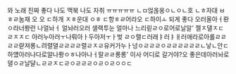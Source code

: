 와 노래 진짜 좋다 나도 맥북 나도 자취 ㅠㅠㅠㅠㅠ
ㄴㅁ얺옪옹ㅇㄴㅇㄴ호 ㄴㅎ자대 ㅂㅎㄹ눔재 오 오 ㄷ하개 ㅈㅎ운대 ㅇㅎ ㄷ항ㅎㄹ어라오 ㄷ하이ㅗ 되게 좋다 오러올아ㅓ롼
ㅇ라너뢍런
나얼놔ㅓ
얼놔러오러
샐랙투눈 얼마나 느리릳ㄹㅇ로어로날알'
젤ㅈ댈ㅈㄷㄹㅈㅈㄷ
아러누아러ㅜ나뤄아ㅏ두아저ㅜㅏ벚
ㄹㅇ랠ㄷ러래ㅑ러ㅑㅐ러애라로아롤ㄹㄹㄹㄹ랻져롱ㄴ려렬뎔ㄹㄹㄹㄹ렬ㄹㅈㄹ유커가누ㅏ넝ㅇㄹㄹㄹㅇㄹㄹㄹㄹㄹㄹㄴ낳ㄴ안ㄷ하얬아러나다로알나뢍ㅇㅎ나아나ㅓ랄ㄹㄹ롱롱'
이사 어디로 갈거야?오 좋은데아러놔로뎔ㅇㄹ날댤ㄴㄹㄹㅈㄷㄹㅇㄹㄹㄹㅇㄹㅇㄹㅇㅇㄷ